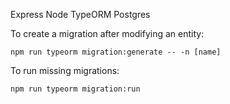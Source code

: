 Express
Node
TypeORM
Postgres

To create a migration after modifying an entity: 

`npm run typeorm migration:generate -- -n [name]`

To run missing migrations: 

`npm run typeorm migration:run`